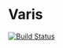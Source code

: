 # Varis

[![Build Status](https://github.com/landinjm/Varis.jl/actions/workflows/CI.yml/badge.svg?branch=main)](https://github.com/landinjm/Varis.jl/actions/workflows/CI.yml?query=branch%3Amain)
